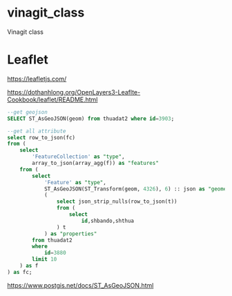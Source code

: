 # vinagit_class
Vinagit class

# Leaflet

https://leafletjs.com/

https://dothanhlong.org/OpenLayers3-Leaflte-Cookbook/leaflet/README.html


```sql
--get geojson
SELECT ST_AsGeoJSON(geom) from thuadat2 where id=3903;

--get all attribute
select row_to_json(fc)
from (
    select
        'FeatureCollection' as "type",
        array_to_json(array_agg(f)) as "features"
    from (
        select
            'Feature' as "type",
            ST_AsGeoJSON(ST_Transform(geom, 4326), 6) :: json as "geometry",
            (
                select json_strip_nulls(row_to_json(t))
                from (
                    select
                        id,shbando,shthua
                ) t
            ) as "properties"
        from thuadat2
        where
            id=3880
        limit 10
    ) as f
) as fc;
```


https://www.postgis.net/docs/ST_AsGeoJSON.html